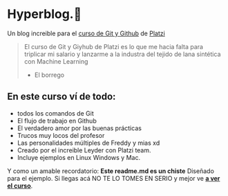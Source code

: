 # Hyperblog.🙂
Un blog increible para el [curso de Git y Github](https://platzi.com/cursos/git-github/ "curso de Git y Github") de [Platzi](https://platzi.com/ "Platzi")
>  El curso de Git y Giyhub de Platzi es lo que me hacia falta para triplicar mi salario y lanzarme a la industra del tejido de lana sintética con Machine Learning
>  - El borrego

## En este curso ví de todo:
* todos los comandos de Git
* El flujo de trabajo en Github
* El verdadero amor por las buenas prácticas
* Trucos muy locos del profesor
* Las personalidades múltiples de Freddy y mias xd
* Creado por el increible Leyder con Platzi team.
* Incluye ejemplos en Linux Windows y Mac.

Y como un amable recordatorio: **Este readme.md es un chiste** Diseñado para el ejemplo. Si llegas acá NO TE LO TOMES EN SERIO y mejor ve [**a ver el curso**](https://platzi.com/cursos/git-github/ "a ver el curso").
